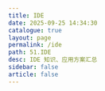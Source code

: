 ```yaml
---
title: IDE
date: 2025-09-25 14:34:30
catalogue: true
layout: page
permalink: /ide
path: 51.IDE
desc: IDE 知识、应用方案汇总
sidebar: false
article: false
---
```

